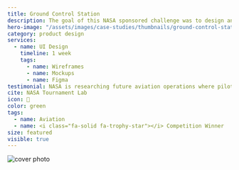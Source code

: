 ```yaml
---
title: Ground Control Station
description: The goal of this NASA sponsored challenge was to design an effective interface for simultaneously managing multiple autonomous vehicles.
hero-image: "/assets/images/case-studies/thumbnails/ground-control-station-thumbnail.png"
category: product design
services:
  - name: UI Design
    timeline: 1 week
    tags:
      - name: Wireframes
      - name: Mockups
      - name: Figma
testimonial: NASA is researching future aviation operations where pilots will simultaneously control multiple aircraft remotely
cite: NASA Tournament Lab
icon: 🛫
color: green
tags:
  - name: Aviation
  - name: <i class="fa-solid fa-trophy-star"></i> Competition Winner
size: featured
visible: true
---
```


<img src="https://images.unsplash.com/photo-1678833823181-ec16d450d8c1?ixlib=rb-4.0.3&ixid=MnwxMjA3fDB8MHxwaG90by1wYWdlfHx8fGVufDB8fHx8&auto=format&fit=crop&w=1287&q=80" alt="cover photo">
